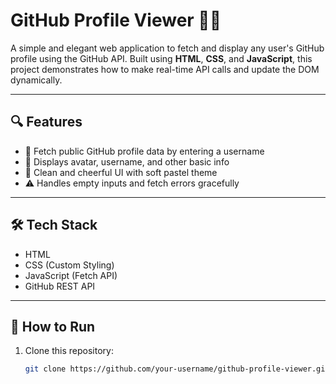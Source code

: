 # GitHub Profile Viewer 👩‍💻

A simple and elegant web application to fetch and display any user's GitHub profile using the GitHub API. Built using **HTML**, **CSS**, and **JavaScript**, this project demonstrates how to make real-time API calls and update the DOM dynamically.

---

## 🔍 Features

- 🔗 Fetch public GitHub profile data by entering a username  
- 📸 Displays avatar, username, and other basic info  
- 🎨 Clean and cheerful UI with soft pastel theme  
- ⚠️ Handles empty inputs and fetch errors gracefully  

---

## 🛠️ Tech Stack

- HTML  
- CSS (Custom Styling)  
- JavaScript (Fetch API)  
- GitHub REST API

---

## 🚀 How to Run

1. Clone this repository:
   ```bash
   git clone https://github.com/your-username/github-profile-viewer.git
